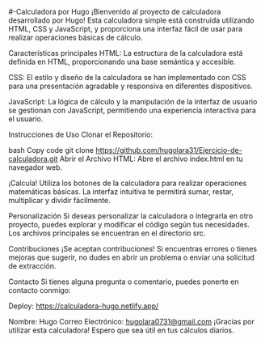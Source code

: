 
#-Calculadora por Hugo
¡Bienvenido al proyecto de calculadora desarrollado por Hugo! Esta calculadora simple está construida utilizando HTML, CSS y JavaScript, y proporciona una interfaz fácil de usar para realizar operaciones básicas de cálculo.

Características principales
HTML: La estructura de la calculadora está definida en HTML, proporcionando una base semántica y accesible.

CSS: El estilo y diseño de la calculadora se han implementado con CSS para una presentación agradable y responsiva en diferentes dispositivos.

JavaScript: La lógica de cálculo y la manipulación de la interfaz de usuario se gestionan con JavaScript, permitiendo una experiencia interactiva para el usuario.

Instrucciones de Uso
Clonar el Repositorio:

bash
Copy code
git clone https://github.com/hugolara31/Ejercicio-de-calculadora.git
Abrir el Archivo HTML:
Abre el archivo index.html en tu navegador web.

¡Calcula!
Utiliza los botones de la calculadora para realizar operaciones matemáticas básicas. La interfaz intuitiva te permitirá sumar, restar, multiplicar y dividir fácilmente.

Personalización
Si deseas personalizar la calculadora o integrarla en otro proyecto, puedes explorar y modificar el código según tus necesidades. Los archivos principales se encuentran en el directorio src.

Contribuciones
¡Se aceptan contribuciones! Si encuentras errores o tienes mejoras que sugerir, no dudes en abrir un problema o enviar una solicitud de extracción.

Contacto
Si tienes alguna pregunta o comentario, puedes ponerte en contacto conmigo:

Deploy: https://calculadora-hugo.netlify.app/

Nombre: Hugo
Correo Electrónico: hugolara0731@gmail.com
¡Gracias por utilizar esta calculadora! Espero que sea útil en tus cálculos diarios.

